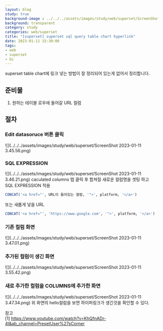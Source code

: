 ```yaml
---
layout: blog
study: true
background-image : ../../../assets/images/study/web/superset/ScreenShot 2023-01-11 3.47.01.png
background: transparent
category: study
categories: web/superset
title: "[superset] superset sql query table chart hyperlink"
date: 2023-01-11 15:30:00
tags:
- web
- superset
- bi
---
```


superset table chart에 링크 넣는 방법이 잘 정리되어 있는게 없어서 정리합니다.

## 준비물  
1. 원하는 테이블 로우에 들어갈 URL 컬럼

## 절차

### Edit datasoruce 버튼 클릭
![](../../../assets/images/study/web/superset/ScreenShot 2023-01-11 3.45.56.png)

### SQL EXPRESSION
![](../../../assets/images/study/web/superset/ScreenShot 2023-01-11 3.46.21.png)
caculated columns 탭 클릭 후 합쳐질 새로운 컬럼명을 셋팅 하고 SQL EXPRESSION 적용
```sql
CONCAT('<a href="', URL이 들어있는 컬럼, '">', platform, '</a>')
```
또는 새롭게 넣을 URL
```sql
CONCAT('<a href="', 'https://www.google.com', '">', platform, '</a>')
```

### 기존 컬럼 화면
![](../../../assets/images/study/web/superset/ScreenShot 2023-01-11 3.47.01.png)

### 추가된 컬럼이 생긴 화면
![](../../../assets/images/study/web/superset/ScreenShot 2023-01-11 3.55.42.png)

### 새로 추가한 컬럼을 COLUMNS에 추가한 화면
![](../../../assets/images/study/web/superset/ScreenShot 2023-01-11 3.47.34.png)
위 화면의 hello컬럼을 보면 하이퍼링크가 생긴것을 확인할 수 있다.







참고  
[1] https://www.youtube.com/watch?v=KhQfnADr-4I&ab_channel=PresetUser%27sCorner


